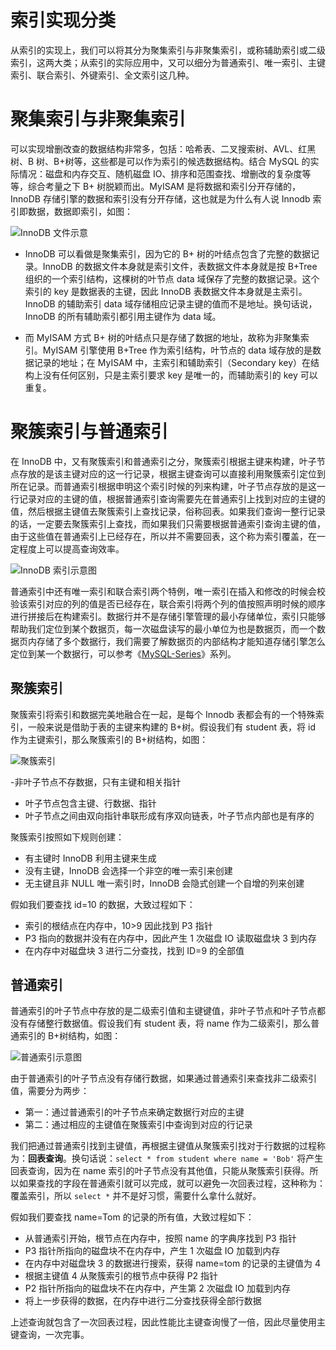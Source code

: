 # 索引实现分类

从索引的实现上，我们可以将其分为聚集索引与非聚集索引，或称辅助索引或二级索引，这两大类；从索引的实际应用中，又可以细分为普通索引、唯一索引、主键索引、联合索引、外键索引、全文索引这几种。

# 聚集索引与非聚集索引

可以实现增删改查的数据结构非常多，包括：哈希表、二叉搜索树、AVL、红黑树、B 树、B+树等，这些都是可以作为索引的候选数据结构。结合 MySQL 的实际情况：磁盘和内存交互、随机磁盘 IO、排序和范围查找、增删改的复杂度等等，综合考量之下 B+ 树脱颖而出。MyISAM 是将数据和索引分开存储的，InnoDB 存储引擎的数据和索引没有分开存储，这也就是为什么有人说 Innodb 索引即数据，数据即索引，如图：

![InnoDB 文件示意](https://ngte-superbed.oss-cn-beijing.aliyuncs.com/superbed/2021/07/25/60fd19ad5132923bf8b864cd.jpg)

- InnoDB 可以看做是聚集索引，因为它的 B+ 树的叶结点包含了完整的数据记录。InnoDB 的数据文件本身就是索引文件，表数据文件本身就是按 B+Tree 组织的一个索引结构，这棵树的叶节点 data 域保存了完整的数据记录。这个索引的 key 是数据表的主键，因此 InnoDB 表数据文件本身就是主索引。InnoDB 的辅助索引 data 域存储相应记录主键的值而不是地址。换句话说，InnoDB 的所有辅助索引都引用主键作为 data 域。

- 而 MyISAM 方式 B+ 树的叶结点只是存储了数据的地址，故称为非聚集索引。MyISAM 引擎使用 B+Tree 作为索引结构，叶节点的 data 域存放的是数据记录的地址；在 MyISAM 中，主索引和辅助索引（Secondary key）在结构上没有任何区别，只是主索引要求 key 是唯一的，而辅助索引的 key 可以重复。

# 聚簇索引与普通索引

在 InnoDB 中，又有聚簇索引和普通索引之分，聚簇索引根据主键来构建，叶子节点存放的是该主键对应的这一行记录，根据主键查询可以直接利用聚簇索引定位到所在记录。而普通索引根据申明这个索引时候的列来构建，叶子节点存放的是这一行记录对应的主键的值，根据普通索引查询需要先在普通索引上找到对应的主键的值，然后根据主键值去聚簇索引上查找记录，俗称回表。如果我们查询一整行记录的话，一定要去聚簇索引上查找，而如果我们只需要根据普通索引查询主键的值，由于这些值在普通索引上已经存在，所以并不需要回表，这个称为索引覆盖，在一定程度上可以提高查询效率。

![InnoDB 索引示意图](https://i.postimg.cc/2652J7H0/image.png)

普通索引中还有唯一索引和联合索引两个特例，唯一索引在插入和修改的时候会校验该索引对应的列的值是否已经存在，联合索引将两个列的值按照声明时候的顺序进行拼接后在构建索引。数据行并不是存储引擎管理的最小存储单位，索引只能够帮助我们定位到某个数据页，每一次磁盘读写的最小单位为也是数据页，而一个数据页内存储了多个数据行，我们需要了解数据页的内部结构才能知道存储引擎怎么定位到某一个数据行，可以参考《[MySQL-Series](https://github.com/wx-chevalier/MySQL-Series?q=)》系列。

## 聚簇索引

聚簇索引将索引和数据完美地融合在一起，是每个 Innodb 表都会有的一个特殊索引，一般来说是借助于表的主键来构建的 B+树。假设我们有 student 表，将 id 作为主键索引，那么聚簇索引的 B+树结构，如图：

![聚簇索引](https://ngte-superbed.oss-cn-beijing.aliyuncs.com/superbed/2021/07/25/60fd1b355132923bf8bf07ac.jpg)

-非叶子节点不存数据，只有主键和相关指针

- 叶子节点包含主键、行数据、指针
- 叶子节点之间由双向指针串联形成有序双向链表，叶子节点内部也是有序的

聚簇索引按照如下规则创建：

- 有主键时 InnoDB 利用主键来生成
- 没有主键，InnoDB 会选择一个非空的唯一索引来创建
- 无主键且非 NULL 唯一索引时，InnoDB 会隐式创建一个自增的列来创建

假如我们要查找 id=10 的数据，大致过程如下：

- 索引的根结点在内存中，10>9 因此找到 P3 指针
- P3 指向的数据并没有在内存中，因此产生 1 次磁盘 IO 读取磁盘块 3 到内存
- 在内存中对磁盘块 3 进行二分查找，找到 ID=9 的全部值

## 普通索引

普通索引的叶子节点中存放的是二级索引值和主键键值，非叶子节点和叶子节点都没有存储整行数据值。假设我们有 student 表，将 name 作为二级索引，那么普通索引的 B+树结构，如图：

![普通索引示意图](https://ngte-superbed.oss-cn-beijing.aliyuncs.com/superbed/2021/07/25/60fd1b9e5132923bf8c0c26e.jpg)

由于普通索引的叶子节点没有存储行数据，如果通过普通索引来查找非二级索引值，需要分为两步：

- 第一：通过普通索引的叶子节点来确定数据行对应的主键
- 第二：通过相应的主键值在聚簇索引中查询到对应的行记录

我们把通过普通索引找到主键值，再根据主键值从聚簇索引找对于行数据的过程称为：**回表查询**。换句话说：`select * from student where name = 'Bob'` 将产生回表查询，因为在 name 索引的叶子节点没有其他值，只能从聚簇索引获得。所以如果查找的字段在普通索引就可以完成，就可以避免一次回表过程，这种称为：覆盖索引，所以 `select *` 并不是好习惯，需要什么拿什么就好。

假如我们要查找 name=Tom 的记录的所有值，大致过程如下：

- 从普通索引开始，根节点在内存中，按照 name 的字典序找到 P3 指针
- P3 指针所指向的磁盘块不在内存中，产生 1 次磁盘 IO 加载到内存
- 在内存中对磁盘块 3 的数据进行搜索，获得 name=tom 的记录的主键值为 4
- 根据主键值 4 从聚簇索引的根节点中获得 P2 指针
- P2 指针所指向的磁盘块不在内存中，产生第 2 次磁盘 IO 加载到内存
- 将上一步获得的数据，在内存中进行二分查找获得全部行数据

上述查询就包含了一次回表过程，因此性能比主键查询慢了一倍，因此尽量使用主键查询，一次完事。
